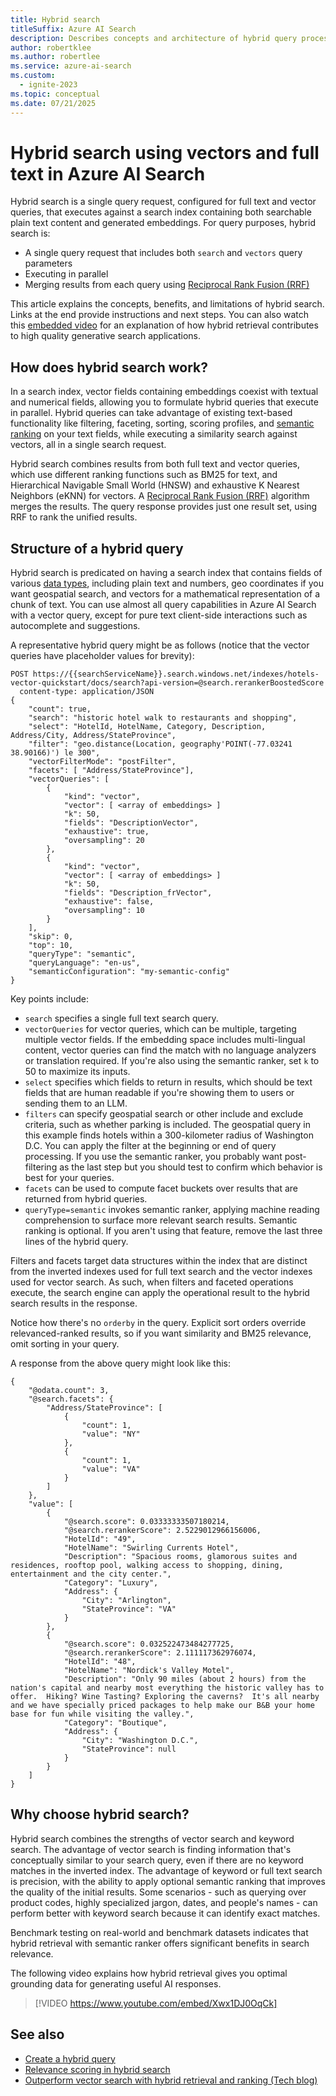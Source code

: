 ```yaml
---
title: Hybrid search
titleSuffix: Azure AI Search
description: Describes concepts and architecture of hybrid query processing and document retrieval. Hybrid queries combine vector search and full text search.
author: robertklee
ms.author: robertlee
ms.service: azure-ai-search
ms.custom:
  - ignite-2023
ms.topic: conceptual
ms.date: 07/21/2025
---
```


# Hybrid search using vectors and full text in Azure AI Search

Hybrid search is a single query request, configured for full text and vector queries, that executes against a search index containing both searchable plain text content and generated embeddings. For query purposes, hybrid search is:

+ A single query request that includes both `search` and `vectors` query parameters
+ Executing in parallel
+ Merging results from each query using [Reciprocal Rank Fusion (RRF)](hybrid-search-ranking.md)

This article explains the concepts, benefits, and limitations of hybrid search. Links at the end provide instructions and next steps. You can also watch this [embedded video](#why-choose-hybrid-search) for an explanation of how hybrid retrieval contributes to high quality generative search applications.

## How does hybrid search work?

In a search index, vector fields containing embeddings coexist with textual and numerical fields, allowing you to formulate hybrid queries that execute in parallel. Hybrid queries can take advantage of existing text-based functionality like filtering, faceting, sorting, scoring profiles, and [semantic ranking](semantic-search-overview.md) on your text fields, while executing a similarity search against vectors, all in a single search request.

Hybrid search combines results from both full text and vector queries, which use different ranking functions such as BM25 for text, and Hierarchical Navigable Small World (HNSW) and exhaustive K Nearest Neighbors (eKNN) for vectors. A [Reciprocal Rank Fusion (RRF)](hybrid-search-ranking.md) algorithm merges the results. The query response provides just one result set, using RRF to rank the unified results.

## Structure of a hybrid query

Hybrid search is predicated on having a search index that contains fields of various [data types](/rest/api/searchservice/supported-data-types), including plain text and numbers, geo coordinates if you want geospatial search, and vectors for a mathematical representation of a chunk of text. You can use almost all query capabilities in Azure AI Search with a vector query, except for pure text client-side interactions such as autocomplete and suggestions.

A representative hybrid query might be as follows (notice that the vector queries have placeholder values for brevity):

```http
POST https://{{searchServiceName}}.search.windows.net/indexes/hotels-vector-quickstart/docs/search?api-version=@search.rerankerBoostedScore
  content-type: application/JSON
{
    "count": true,
    "search": "historic hotel walk to restaurants and shopping",
    "select": "HotelId, HotelName, Category, Description, Address/City, Address/StateProvince",
    "filter": "geo.distance(Location, geography'POINT(-77.03241 38.90166)') le 300",
    "vectorFilterMode": "postFilter",
    "facets": [ "Address/StateProvince"], 
    "vectorQueries": [
        {
            "kind": "vector",
            "vector": [ <array of embeddings> ]
            "k": 50,
            "fields": "DescriptionVector",
            "exhaustive": true,
            "oversampling": 20
        },
        {
            "kind": "vector",
            "vector": [ <array of embeddings> ]
            "k": 50,
            "fields": "Description_frVector",
            "exhaustive": false,
            "oversampling": 10
        }
    ],
    "skip": 0,
    "top": 10,
    "queryType": "semantic",
    "queryLanguage": "en-us",
    "semanticConfiguration": "my-semantic-config"
}
```

Key points include:

+ `search` specifies a single full text search query.
+ `vectorQueries` for vector queries, which can be multiple, targeting multiple vector fields. If the embedding space includes multi-lingual content, vector queries can find the match with no language analyzers or translation required. If you're also using the semantic ranker, set `k` to 50 to maximize its inputs.
+ `select` specifies which fields to return in results, which should be text fields that are human readable if you're showing them to users or sending them to an LLM.
+ `filters` can specify geospatial search or other include and exclude criteria, such as whether parking is included. The geospatial query in this example finds hotels within a 300-kilometer radius of Washington D.C. You can apply the filter at the beginning or end of query processing. If you use the semantic ranker, you probably want post-filtering as the last step but you should test to confirm which behavior is best for your queries.
+ `facets` can be used to compute facet buckets over results that are returned from hybrid queries.
+ `queryType=semantic` invokes semantic ranker, applying machine reading comprehension to surface more relevant search results. Semantic ranking is optional. If you aren't using that feature, remove the last three lines of the hybrid query.

Filters and facets target data structures within the index that are distinct from the inverted indexes used for full text search and the vector indexes used for vector search. As such, when filters and faceted operations execute, the search engine can apply the operational result to the hybrid search results in the response.

Notice how there's no `orderby` in the query. Explicit sort orders override relevanced-ranked results, so if you want similarity and BM25 relevance, omit sorting in your query.

A response from the above query might look like this:

```http
{
    "@odata.count": 3,
    "@search.facets": {
        "Address/StateProvince": [
            {
                "count": 1,
                "value": "NY"
            },
            {
                "count": 1,
                "value": "VA"
            }
        ]
    },
    "value": [
        {
            "@search.score": 0.03333333507180214,
            "@search.rerankerScore": 2.5229012966156006,
            "HotelId": "49",
            "HotelName": "Swirling Currents Hotel",
            "Description": "Spacious rooms, glamorous suites and residences, rooftop pool, walking access to shopping, dining, entertainment and the city center.",
            "Category": "Luxury",
            "Address": {
                "City": "Arlington",
                "StateProvince": "VA"
            }
        },
        {
            "@search.score": 0.032522473484277725,
            "@search.rerankerScore": 2.111117362976074,
            "HotelId": "48",
            "HotelName": "Nordick's Valley Motel",
            "Description": "Only 90 miles (about 2 hours) from the nation's capital and nearby most everything the historic valley has to offer.  Hiking? Wine Tasting? Exploring the caverns?  It's all nearby and we have specially priced packages to help make our B&B your home base for fun while visiting the valley.",
            "Category": "Boutique",
            "Address": {
                "City": "Washington D.C.",
                "StateProvince": null
            }
        }
    ]
}
```

## Why choose hybrid search?

Hybrid search combines the strengths of vector search and keyword search. The advantage of vector search is finding information that's conceptually similar to your search query, even if there are no keyword matches in the inverted index. The advantage of keyword or full text search is precision, with the ability to apply optional semantic ranking that improves the quality of the initial results. Some scenarios - such as querying over product codes, highly specialized jargon, dates, and people's names - can perform better with keyword search because it can identify exact matches.

Benchmark testing on real-world and benchmark datasets indicates that hybrid retrieval with semantic ranker offers significant benefits in search relevance.

The following video explains how hybrid retrieval gives you optimal grounding data for generating useful AI responses.

> [!VIDEO https://www.youtube.com/embed/Xwx1DJ0OqCk]

## See also

+ [Create a hybrid query](hybrid-search-how-to-query.md)
+ [Relevance scoring in hybrid search](hybrid-search-ranking.md)
+ [Outperform vector search with hybrid retrieval and ranking (Tech blog)](https://techcommunity.microsoft.com/t5/azure-ai-services-blog/azure-cognitive-search-outperforming-vector-search-with-hybrid/ba-p/3929167)
